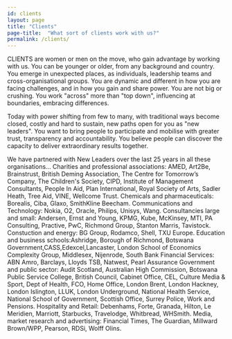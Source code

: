 ```yaml
---
id: clients
layout: page
title: "Clients"
page-title:  "What sort of clients work with us?"
permalink: /clients/
---
```


CLIENTS are women or men on the move, who gain advantage by working with us. You can be younger or older, from any background and country. You emerge in unexpected places, as individuals, leadership teams and cross-organisational groups. You are dynamic and different in how you are facing challenges, and in how you gain and share power. You are not big or crushing. You work "across" more than "top down", influencing at boundaries, embracing differences.

Today with power shifting from few to many, with traditional ways become closed, costly and hard to sustain, new paths open for you as "new leaders". You want to bring people to participate and mobilise with greater trust, transparency and accountability. You believe people can discover the capacity to deliver extraordinary results together.

We have partnered with New Leaders over the last 25 years in all these organisations...
Charities and professional associations: AMED, Art2Be, Brainstrust, British Deming Association, The Centre for Tomorrow’s Company, The Children's Society, CIPD, Institute of Management Consultants, People In Aid, Plan International, Royal Society of Arts, Sadler Heath, Tree Aid, VINE, Wellcome Trust. Chemicals and pharmaceuticals: Borealis, Ciba, Glaxo, SmithKline Beecham. Communications and Technology: Nokia, O2, Oracle, Philips, Unisys, Wang. Consultancies large and small: Andersen, Ernst and Young, KPMG, Kube, McKinsey, MTI, PA Consulting, Practive, PwC, Richmond Group, Stanton Marris, Tavistock. Constuction and energy: BG Group, Rodamco, Shell, TXU Europe. Education and business schools:Ashridge, Borough of Richmond, Botswana Government,CASS,Edexcel,Lancaster, London School of Economics Complexity Group, Middlesex, Nijenrode, South Bank Financial Services: ABN Amro, Barclays, Lloyds TSB, Natwest, Pearl Assurance Government and public sector: Audit Scotland, Australian High Commission, Botswana Public Service College, British Council, Cabinet Office, CEL, Culture Media & Sport, Dept of Health, FCO, Home Office, London Brent, London Hackney, London Islington, LLUK, London Underground, National Health Service, National School of Government, Scottish Office, Surrey Police, Work and Pensions. Hospitality and Retail: Debenhams, Forte, Granada, Hilton, Le Meridien, Marriott, Starbucks, Travelodge, Whitbread, WHSmith. Media, market research and advertising: Financial Times, The Guardian, Millward Brown/WPP, Pearson, RDSi, Wolff Olins.
